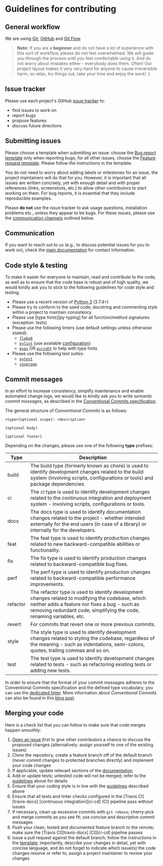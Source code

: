 # Guidelines for contributing

## General workflow

We are using [Git][res-git], [GitHub][res-github] and [Git Flow][res-git-flow].

> **Note:** If you are a **beginner** and do not have a lot of experience with
> this sort of workflow, please do not feel overwhelmed. We will guide you
> through the process until you feel comfortable using it. And do not worry
> about mistakes either - everybody does them. Often! Our project layout makes
> it very very hard for anyone to cause irreversible harm, so relax, try things
> out, take your time and enjoy the work! :)

## Issue tracker

Please use each project's GitHub [issue tracker][res-issue-tracker] to:

- find issues to work on
- report bugs
- propose features
- discuss future directions

## Submitting issues

Please choose a template when submitting an issue: choose the [Bug report
template][res-bug-report] only when reporting bugs; for all other issues,
choose the [Feature request template][res-bug-report]. Please follow the
instructions in the template.

You do not need to worry about adding labels or milestones for an issue, the
project maintainers will do that for you. However, it is important that all
issues are written concisely, yet with enough detail and with proper
references (links, screenshots, etc.) to allow other contributors to start
working on them. For bug reports, it is essential that they include
reproducible examples.

Please **do not** use the issue tracker to ask usage questions, installation
problems etc., unless they appear to be bugs. For these issues, please use
the [communication channels](#communication) outlined below.

## Communication

If you want to reach out to us (e.g., to discuss potential issues for you to
work on), check the [main documentation][res-docs] for contact information.

## Code style & testing

To make it easier for everyone to maintain, read and contribute to the code,
as well as to ensure that the code base is robust and of high quality, we
would kindly ask you to stick to the following guidelines for code style and
testing.

- Please use a recent version of [Python 3][res-py] (3.7.4+)
- Please try to conform to the used code, docstring and commenting style within
  a project to maintain consistency
- Please use [type hints][py-typing] for all function/method signatures
  (exception: tests)
- Please use the following linters (use default settings unless otherwise
  stated):
  - [`flake8`][res-py-flake8]
  - [`pylint`][res-py-pylint] (use available [configuration][res-py-pylint-conf])
  - [`mypy`][res-py-mypy] OR [`pyright`][res-py-pyright] to help with type hints
- Please use the following test suites:
  - [`pytest`][res-py-pytest]
  - [`coverage`][res-py-coverage]

## Commit messages

In an effort to increase consistency, simplify maintenance and enable automated
change logs, we would like to kindly ask you to write _semantic commit
messages_, as described in the [Conventional Commits
specification][res-conv-commits].

The general structure of _Conventional Commits_ is as follows:

```console
<type>[optional scope]: <description>

[optional body]

[optional footer]
```

Depending on the changes, please use one of the following **type** prefixes:

| Type | Description |
| --- | --- |
| build | The build type (formerly known as chore) is used to identify development changes related to the build system (involving scripts, configurations or tools) and package dependencies.  |
| ci | The ci type is used to identify development changes related to the continuous integration and deployment system - involving scripts, configurations or tools. |
| docs | The docs type is used to identify documentation changes related to the project - whether intended externally for the end users (in case of a library) or internally for the developers. |
| feat | The feat type is used to identify production changes related to new backward-compatible abilities or functionality. |
| fix | The fix type is used to identify production changes related to backward-compatible bug fixes. |
| perf | The perf type is used to identify production changes related to backward-compatible performance improvements. |
| refactor | The refactor type is used to identify development changes related to modifying the codebase, which neither adds a feature nor fixes a bug - such as removing redundant code, simplifying the code, renaming variables, etc. |
| revert | For commits that revert one or more previous commits. |
| style | The style type is used to identify development changes related to styling the codebase, regardless of the meaning - such as indentations, semi-colons, quotes, trailing commas and so on. |
| test | The test type is used to identify development changes related to tests - such as refactoring existing tests or adding new tests. |

In order to ensure that the format of your commit messages adheres to the
Conventional Commits specification and the defined type vocabulary, you can
use the [dedicated linter][res-conv-commits-lint]. More information about
_Conventional Commits_ can also be found in this [blog
post][res-conv-commits-blog].

## Merging your code

Here is a check list that you can follow to make sure that code merges
happen smoothly:

1. [Open an issue](#submitting-issues) _first_ to give other contributors a
   chance to discuss the proposed changes (alternatively: assign yourself
   to one of the existing issues)
2. Clone the repository, create a feature branch off of the default branch
   (never commit changes to protected branches directly) and implement your
   code changes
3. If applicable, update relevant sections of the [documentation][res-docs]
4. Add or update tests; untested code will not be merged; refer to the
   [guidelines](#code-style-&-testing) above for details
5. Ensure that your coding style is in line with the
   [guidelines](#code-style-&-testing) described above
6. Ensure that all tests and linter checks configured in the [Travis
   CI][travis-docs] [continuous integration][ci-cd] (CI) pipeline pass without
   issues
7. If necessary, clean up excessive commits with `git rebase`; cherry-pick and
   merge commits as you see fit; use concise and descriptive commit messages
8. Push your clean, tested and documented feature branch to the remote; make
   sure the [Travis CI][travis-docs] [CI][ci-cd] pipeline passes
9. Issue a pull request against the default branch; follow the instructions in
   the [template][res-pull-request]; importantly, describe your changes in
   detail, yet with concise language, and do not forget to indicate which
   issue(s) the code changes resolve or refer to; assign a project maintainer
   to review your changes

[res-bug-report]: .github/ISSUE_TEMPLATE/bug_report.mdrequest.md
[res-ci-cd]: <https://en.wikipedia.org/wiki/Continuous_integration>
[res-conv-commits]: <https://www.conventionalcommits.org/en/v1.0.0-beta.2/#specification>
[res-conv-commits-blog]: <https://nitayneeman.com/posts/understanding-semantic-commit-messages-using-git-and-angular/>
[res-conv-commits-lint]: <https://github.com/conventional-changelog/commitlint>
[res-docs]: README.md
[res-feature-request]: .github/ISSUE_TEMPLATE/feature_request.md
[res-git]: <https://git-scm.com/>
[res-git-flow]: <https://nvie.com/posts/a-successful-git-branching-model/>
[res-github]: <https://github.com>
[res-issue-tracker]: <https://github.com/zavolanlab/htsinfer/issues>
[res-pull-request]: PULL_REQUEST_TEMPLATE.md
[res-py]: <https://www.python.org/>
[res-py-flake8]: <https://gitlab.com/pycqa/flake8>
[res-py-mypy]: <http://mypy-lang.org/>
[res-py-pylint]: <https://www.pylint.org/>
[res-py-pylint-conf]: pylint.cfg
[res-py-pyright]: <https://github.com/microsoft/pyright>
[res-py-pytest]: <https://docs.pytest.org/en/latest/>
[res-py-coverage]: <https://pypi.org/project/coverage/>
[res-py-typing]: <https://docs.python.org/3/library/typing.html>
[res-travis-docs]: <https://docs.travis-ci.com/>